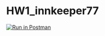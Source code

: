 # HW1_innkeeper77

[![Run in Postman](https://run.pstmn.io/button.svg)](https://app.getpostman.com/run-collection/2b6f645dc0552bee4e0f)